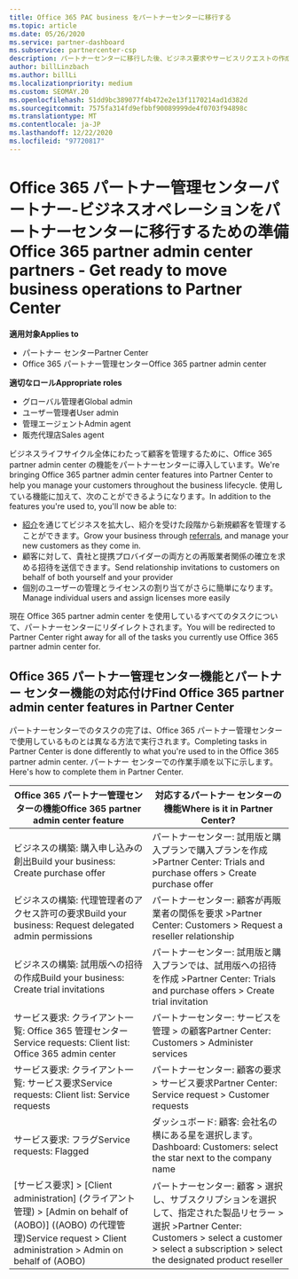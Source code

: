 ```yaml
---
title: Office 365 PAC business をパートナーセンターに移行する
ms.topic: article
ms.date: 05/26/2020
ms.service: partner-dashboard
ms.subservice: partnercenter-csp
description: パートナーセンターに移行した後、ビジネス要求やサービスリクエストの作成など、一般的な Office 365 Partner Admin Center (PAC) 機能を見つけます。
author: billLinzbach
ms.author: billLi
ms.localizationpriority: medium
ms.custom: SEOMAY.20
ms.openlocfilehash: 51dd9bc389077f4b472e2e13f1170214ad1d382d
ms.sourcegitcommit: 7575fa314fd9efbbf90089999de4f0703f94898c
ms.translationtype: MT
ms.contentlocale: ja-JP
ms.lasthandoff: 12/22/2020
ms.locfileid: "97720817"
---
```

# <a name="office-365-partner-admin-center-partners---get-ready-to-move-business-operations-to-partner-center"></a><span data-ttu-id="e0d60-103">Office 365 パートナー管理センターパートナー-ビジネスオペレーションをパートナーセンターに移行するための準備</span><span class="sxs-lookup"><span data-stu-id="e0d60-103">Office 365 partner admin center partners - Get ready to move business operations to Partner Center</span></span>

<span data-ttu-id="e0d60-104">**適用対象**</span><span class="sxs-lookup"><span data-stu-id="e0d60-104">**Applies to**</span></span> 

- <span data-ttu-id="e0d60-105">パートナー センター</span><span class="sxs-lookup"><span data-stu-id="e0d60-105">Partner Center</span></span>
- <span data-ttu-id="e0d60-106">Office 365 パートナー管理センター</span><span class="sxs-lookup"><span data-stu-id="e0d60-106">Office 365 partner admin center</span></span>

<span data-ttu-id="e0d60-107">**適切なロール**</span><span class="sxs-lookup"><span data-stu-id="e0d60-107">**Appropriate roles**</span></span>

- <span data-ttu-id="e0d60-108">グローバル管理者</span><span class="sxs-lookup"><span data-stu-id="e0d60-108">Global admin</span></span>
- <span data-ttu-id="e0d60-109">ユーザー管理者</span><span class="sxs-lookup"><span data-stu-id="e0d60-109">User admin</span></span>
- <span data-ttu-id="e0d60-110">管理エージェント</span><span class="sxs-lookup"><span data-stu-id="e0d60-110">Admin agent</span></span>
- <span data-ttu-id="e0d60-111">販売代理店</span><span class="sxs-lookup"><span data-stu-id="e0d60-111">Sales agent</span></span>

<span data-ttu-id="e0d60-112">ビジネスライフサイクル全体にわたって顧客を管理するために、Office 365 partner admin center の機能をパートナーセンターに導入しています。</span><span class="sxs-lookup"><span data-stu-id="e0d60-112">We're bringing Office 365 partner admin center features into Partner Center to help you manage your customers throughout the business lifecycle.</span></span> <span data-ttu-id="e0d60-113">使用している機能に加えて、次のことができるようになります。</span><span class="sxs-lookup"><span data-stu-id="e0d60-113">In addition to the features you're used to, you'll now be able to:</span></span>

- <span data-ttu-id="e0d60-114">[紹介](referrals.md)を通じてビジネスを拡大し、紹介を受けた段階から新規顧客を管理することができます。</span><span class="sxs-lookup"><span data-stu-id="e0d60-114">Grow your business through [referrals](referrals.md), and manage your new customers as they come in.</span></span>
- <span data-ttu-id="e0d60-115">顧客に対して、貴社と提携プロバイダーの両方との再販業者関係の確立を求める招待を送信できます。</span><span class="sxs-lookup"><span data-stu-id="e0d60-115">Send relationship invitations to customers on behalf of both yourself and your provider</span></span>
- <span data-ttu-id="e0d60-116">個別のユーザーの管理とライセンスの割り当てがさらに簡単になります。</span><span class="sxs-lookup"><span data-stu-id="e0d60-116">Manage individual users and assign licenses more easily</span></span>

<span data-ttu-id="e0d60-117">現在 Office 365 partner admin center を使用しているすべてのタスクについて、パートナーセンターにリダイレクトされます。</span><span class="sxs-lookup"><span data-stu-id="e0d60-117">You will be redirected to Partner Center right away for all of the tasks you currently use Office 365 partner admin center for.</span></span>

## <a name="find-office-365-partner-admin-center-features-in-partner-center"></a><span data-ttu-id="e0d60-118">Office 365 パートナー管理センター機能とパートナー センター機能の対応付け</span><span class="sxs-lookup"><span data-stu-id="e0d60-118">Find Office 365 partner admin center features in Partner Center</span></span>

<span data-ttu-id="e0d60-119">パートナーセンターでのタスクの完了は、Office 365 パートナー管理センターで使用しているものとは異なる方法で実行されます。</span><span class="sxs-lookup"><span data-stu-id="e0d60-119">Completing tasks in Partner Center is done differently to what you're used to in the Office 365 partner admin center.</span></span> <span data-ttu-id="e0d60-120">パートナー センターでの作業手順を以下に示します。</span><span class="sxs-lookup"><span data-stu-id="e0d60-120">Here's how to complete them in Partner Center.</span></span>

| <span data-ttu-id="e0d60-121">Office 365 パートナー管理センターの機能</span><span class="sxs-lookup"><span data-stu-id="e0d60-121">Office 365 partner admin center feature</span></span>                       | <span data-ttu-id="e0d60-122">対応するパートナー センターの機能</span><span class="sxs-lookup"><span data-stu-id="e0d60-122">Where is it in Partner Center?</span></span> | 
|   -----------------------------------------------  | -------------- |
| <span data-ttu-id="e0d60-123">ビジネスの構築: 購入申し込みの創出</span><span class="sxs-lookup"><span data-stu-id="e0d60-123">Build your business: Create purchase offer</span></span> | <span data-ttu-id="e0d60-124">パートナーセンター: 試用版と購入プランで購入プランを作成 ></span><span class="sxs-lookup"><span data-stu-id="e0d60-124">Partner Center: Trials and purchase offers > Create purchase offer</span></span> |
| <span data-ttu-id="e0d60-125">ビジネスの構築: 代理管理者のアクセス許可の要求</span><span class="sxs-lookup"><span data-stu-id="e0d60-125">Build your business: Request delegated admin permissions</span></span> | <span data-ttu-id="e0d60-126">パートナーセンター: 顧客が再販業者の関係を要求 ></span><span class="sxs-lookup"><span data-stu-id="e0d60-126">Partner Center: Customers > Request a reseller relationship</span></span> |
| <span data-ttu-id="e0d60-127">ビジネスの構築: 試用版への招待の作成</span><span class="sxs-lookup"><span data-stu-id="e0d60-127">Build your business: Create trial invitations</span></span> | <span data-ttu-id="e0d60-128">パートナーセンター: 試用版と購入プランでは、試用版への招待を作成 ></span><span class="sxs-lookup"><span data-stu-id="e0d60-128">Partner Center: Trials and purchase offers > Create trial invitation</span></span> |
| <span data-ttu-id="e0d60-129">サービス要求: クライアント一覧: Office 365 管理センター</span><span class="sxs-lookup"><span data-stu-id="e0d60-129">Service requests: Client list: Office 365 admin center</span></span> | <span data-ttu-id="e0d60-130">パートナーセンター: サービスを管理 > の顧客</span><span class="sxs-lookup"><span data-stu-id="e0d60-130">Partner Center: Customers > Administer services</span></span> |
| <span data-ttu-id="e0d60-131">サービス要求: クライアント一覧: サービス要求</span><span class="sxs-lookup"><span data-stu-id="e0d60-131">Service requests: Client list: Service requests</span></span> | <span data-ttu-id="e0d60-132">パートナーセンター: 顧客の要求 > サービス要求</span><span class="sxs-lookup"><span data-stu-id="e0d60-132">Partner Center: Service request > Customer requests</span></span> |
| <span data-ttu-id="e0d60-133">サービス要求: フラグ</span><span class="sxs-lookup"><span data-stu-id="e0d60-133">Service requests: Flagged</span></span> | <span data-ttu-id="e0d60-134">ダッシュボード: 顧客: 会社名の横にある星を選択します。</span><span class="sxs-lookup"><span data-stu-id="e0d60-134">Dashboard: Customers: select the star next to the company name</span></span> |
| <span data-ttu-id="e0d60-135">[サービス要求] > [Client administration] (クライアント管理) > [Admin on behalf of (AOBO)] ((AOBO) の代理管理)</span><span class="sxs-lookup"><span data-stu-id="e0d60-135">Service request > Client administration > Admin on behalf of (AOBO)</span></span> | <span data-ttu-id="e0d60-136">パートナーセンター: 顧客 > 選択し、サブスクリプションを選択して、指定された製品リセラー > 選択 ></span><span class="sxs-lookup"><span data-stu-id="e0d60-136">Partner Center: Customers > select a customer > select a subscription > select the designated product reseller</span></span> |


